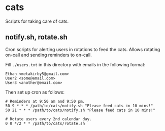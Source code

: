 # cats

Scripts for taking care of cats.

## notify.sh, rotate.sh

Cron scripts for alerting users in rotations to feed the cats.
Allows rotating on-call and sending reminders to on-call.

Fill `./users.txt` in this directory with emails in the following format:

```
Ethan <metakirby5@gmail.com>
User2 <some@email.com>
User3 <another@email.com>
```

Then set up cron as follows:

```
# Reminders at 9:50 am and 9:50 pm.
50 9 * * * /path/to/cats/notify.sh "Please feed cats in 10 mins!"
50 21 * * * /path/to/cats/notify.sh "Please feed cats in 10 mins!"

# Rotate users every 2nd calendar day.
0 0 */2 * * /path/to/cats/rotate.sh
```
